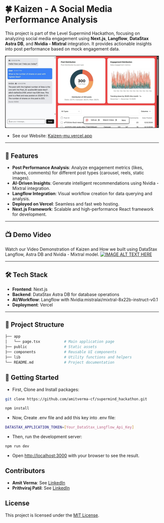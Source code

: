 # 🍀 Kaizen - A Social Media Performance Analysis  

This project is part of the Level Supermind Hackathon, focusing on analyzing social media engagement using **Next.js**, **Langflow**, **DataStax Astra DB**, and **Nvidia - Mixtral** integration. It provides actionable insights into post performance based on mock engagement data.

![Kaizen UI](/public/kaizen-UI.jpg "Kaizen UI")

- See our Website: [Kaizen-mu.vercel.app](https://kaizen-mu.vercel.app/)

---

## 🚀 Features  

- **Post Performance Analysis**: Analyze engagement metrics (likes, shares, comments) for different post types (carousel, reels, static images).  
- **AI-Driven Insights**: Generate intelligent recommendations using Nvidia - Mixtral integration.  
- **Langflow Integration**: Visual workflow creation for data querying and analysis.  
- **Deployed on Vercel**: Seamless and fast web hosting.  
- **Next.js Framework**: Scalable and high-performance React framework for development.  

---

## 📺 Demo Video

Watch our Video Demonstration of Kaizen and How we built using DataStax Langflow, Astra DB and Nvidia - Mixtral model.
[![IMAGE ALT TEXT HERE](https://img.youtube.com/vi/YOUTUBE_VIDEO_ID_HERE/0.jpg)](https://www.youtube.com/watch?v=YOUTUBE_VIDEO_ID_HERE)

---

## 🛠️ Tech Stack  

- **Frontend**: Next.js  
- **Backend**: DataStax Astra DB for database operations   
- **AI/Workflow**: Langflow with Nvidia:mistralai/mixtral-8x22b-instruct-v0.1
- **Deployment**: Vercel  

---

## 📂 Project Structure  

```bash
├── app  
│   └── page.tsx           # Main application page  
├── public                 # Static assets  
├── components             # Reusable UI components  
├── lib                    # Utility functions and helpers  
└── README.md              # Project documentation
```

## 👀 Getting Started

- First, Clone and Install packages:
```bash
git clone https://github.com/amitverma-cf/supermind_hackathon.git
```
```bash
npm install
```

- Now, Create .env file and add this key into .env file:
```bash
DATASTAX_APPLICATION_TOKEN=[Your_DataStax_Langflow_Api_Key]
```

- Then, run the development server:
```bash
npm run dev
```

- Open [http://localhost:3000](http://localhost:3000) with your browser to see the result.

## Contributors

- **Amit Verma**: See [LinkedIn](https://www.linkedin.com/in/amve-me)
- **Prithviraj Patil**: See [LinkedIn](https://www.linkedin.com/in/prithviraj6544/)

## License

This project is licensed under the [MIT License](LICENSE).




